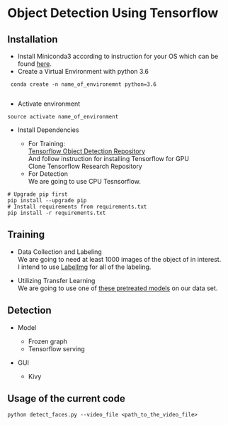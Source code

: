 # Object Detection Using Tensorflow

## Installation
* Install Miniconda3 according to instruction for your OS which can be found 
[here](https://conda.io/docs/user-guide/install/index.html).
* Create a Virtual Environment with python 3.6
```` 
 conda create -n name_of_environemnt python=3.6
 
 ````
 * Activate environment
 ````
 source activate name_of_environment
 ````
  * Install Dependencies
  
    - For Training: <br/>
    [Tensorflow Object Detection Repository](https://github.com/tensorflow/models/tree/master/research/object_detection) <br/>
    And follow instruction for installing Tensorflow for GPU<br/>
    Clone Tensorflow Research Repository
    - For Detection <br/>
    We are going to use CPU Tesnsorflow.<br/>
```
# Upgrade pip first
pip install --upgrade pip
# Install requirements from requirements.txt
pip install -r requirements.txt
```

## Training 
     
  * Data Collection and Labeling<br/>
  We are going to need at least 1000 images of the object of in interest. <br/>
  I intend to use [LabelImg](https://github.com/tzutalin/labelImg) for all of the labeling.
  
  * Utilizing Transfer Learning <br/>
  We are going to use one of [these pretreated models](https://github.com/tensorflow/models/blob/master/research/object_detection/g3doc/detection_model_zoo.md) 
  on our data set.
  
## Detection

  * Model <br/>
  
    - Frozen graph
    - Tensorflow serving
     
  * GUI <br/>
  
    - Kivy
    
    
 ## Usage of the current code
 
```
python detect_faces.py --video_file <path_to_the_video_file>
```